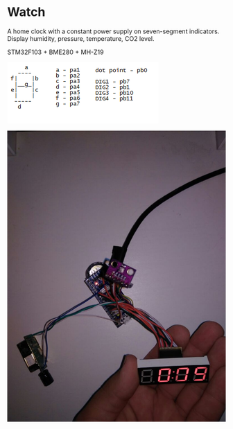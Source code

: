 # Watch

A home clock with a constant power supply on seven-segment indicators.
Display humidity, pressure, temperature, CO2 level.

STM32F103 + BME280 + MH-Z19

![Connection](https://github.com/xamitest/watch/blob/master/connect.png)

![device photo](https://github.com/xamitest/watch/blob/master/view.jpg)



